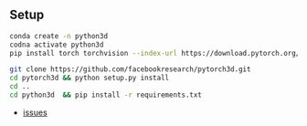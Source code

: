 ## Setup

```bash
conda create -n python3d
codna activate python3d
pip install torch torchvision --index-url https://download.pytorch.org/whl/cu128

git clone https://github.com/facebookresearch/pytorch3d.git
cd pytorch3d && python setup.py install 
cd ..
cd python3d  && pip install -r requirements.txt
```
- [issues](https://github.com/facebookresearch/pytorch3d/issues/1889)
